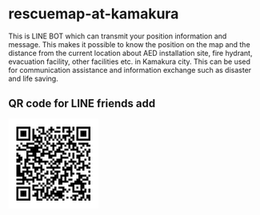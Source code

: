 # rescuemap-at-kamakura
This is LINE BOT which can transmit your position information and message.
This makes it possible to know the position on the map and the distance from the current location about AED installation site, fire hydrant, evacuation facility, other facilities etc. in Kamakura city.
This can be used for communication assistance and information exchange such as disaster and life saving.


## QR code for LINE friends add
![Image of QR](https://github.com/snst-lab/rescuemap-at-kamakura/blob/master/public/img/qr.png)